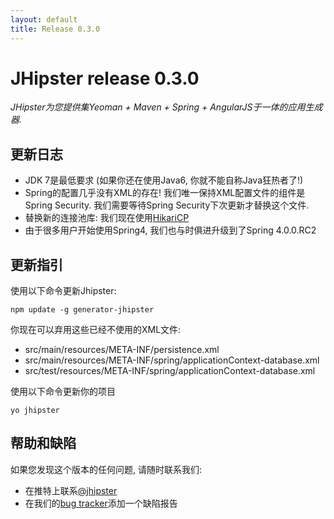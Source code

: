 ```yaml
---
layout: default
title: Release 0.3.0
---
```


JHipster release 0.3.0
==================

*JHipster为您提供集Yeoman + Maven + Spring + AngularJS于一体的应用生成器.*

更新日志
----------

- JDK 7是最低要求 (如果你还在使用Java6, 你就不能自称Java狂热者了!)
- Spring的配置几乎没有XML的存在! 我们唯一保持XML配置文件的组件是Spring Security. 我们需要等待Spring Security下次更新才替换这个文件.
- 替换新的连接池库: 我们现在使用[HikariCP](https://github.com/brettwooldridge/HikariCP)
- 由于很多用户开始使用Spring4, 我们也与时俱进升级到了Spring 4.0.0.RC2


更新指引
------------

使用以下命令更新Jhipster:

```
npm update -g generator-jhipster
```

你现在可以弃用这些已经不使用的XML文件:

- src/main/resources/META-INF/persistence.xml
- src/main/resources/META-INF/spring/applicationContext-database.xml
- src/test/resources/META-INF/spring/applicationContext-database.xml

使用以下命令更新你的项目

```
yo jhipster
```

帮助和缺陷
--------------

如果您发现这个版本的任何问题, 请随时联系我们:

- 在推特上联系[@jhipster](https://twitter.com/jhipster)
- 在我们的[bug tracker](https://github.com/jhipster/generator-jhipster/issues?state=open)添加一个缺陷报告
